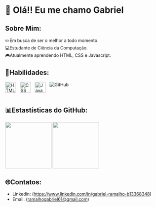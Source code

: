 <h1>👋 Olá!! Eu me chamo Gabriel </h1>

<h2>Sobre Mim:</h2>

<p> ✏️Em busca de ser o melhor a todo momento. <br>
💻Estudante de Ciência da Computação. <br>
🎮Atualmente aprendendo HTML, CSS e Javascript. <br> </p>

<h2>🚀Habilidades:</h2>

<img align="left" alt="HTML" title="HTML" width="35px" style="padding-right: 10px;" src="https://cdn.jsdelivr.net/gh/devicons/devicon@latest/icons/html5/html5-original.svg" />
<img align="left" alt="CSS" title="CSS" width="35px" style="padding-right: 10px;" src="https://cdn.jsdelivr.net/gh/devicons/devicon@latest/icons/css3/css3-original.svg" />
<img align="left" alt="JavaScript" title="JavaScript" width="35px" style="padding-right: 10px;" src="https://cdn.jsdelivr.net/gh/devicons/devicon@latest/icons/javascript/javascript-original.svg" />
<img src="https://img.shields.io/badge/GitHub-181717?style=for-the-badge&logo=github&logoColor=white" alt="GitHub">


<br> <h2>📊Estastísticas do GitHub:</h2>
<img src="https://github-readme-stats.vercel.app/api?username=Gabrielxz01&show_icons=true&theme=radical" height="150"/>
<img src="https://github-readme-stats.vercel.app/api/top-langs/?username=Gabrielxz01&layout=compact&theme=radical" height="150"/>

<h2>🌐Contatos:</h2>

- Linkedin: (https://www.linkedin.com/in/gabriel-ramalho-b13368348)
- Email: (ramalhogabriel61@gmail.com)
